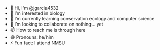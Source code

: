 - 👋 Hi, I’m @jgarcia4532
- 👀 I’m interested in biology
- 🌱 I’m currently learning conservation ecology and computer science
- 💞️ I’m looking to collaborate on nothing... yet
- 📫 How to reach me is through here
- 😄 Pronouns: he/him
- ⚡ Fun fact: I attend NMSU

<!---
jgarcia4532/jgarcia4532 is a ✨ special ✨ repository because its `README.md` (this file) appears on your GitHub profile.
You can click the Preview link to take a look at your changes.
--->
